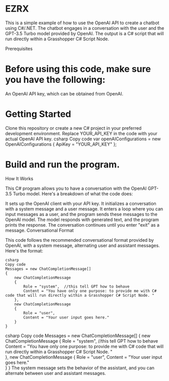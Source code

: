 # EZRX

This is a simple example of how to use the OpenAI API to create a chatbot using C#/.NET. The chatbot engages in a conversation with the user and the GPT-3.5 Turbo model provided by OpenAI. The output is a C# script that will run directly within a Grasshopper C# Script Node. 

Prerequisites

# Before using this code, make sure you have the following:

An OpenAI API key, which can be obtained from OpenAI.
# Getting Started

Clone this repository or create a new C# project in your preferred development environment.
Replace YOUR_API_KEY in the code with your actual OpenAI API key.
csharp
Copy code
var openAIConfigurations = new OpenAIConfigurations
{
    ApiKey = "YOUR_API_KEY"
};
# Build and run the program.
How It Works

This C# program allows you to have a conversation with the OpenAI GPT-3.5 Turbo model. Here's a breakdown of what the code does:

It sets up the OpenAI client with your API key.
It initializes a conversation with a system message and a user message.
It enters a loop where you can input messages as a user, and the program sends these messages to the OpenAI model.
The model responds with generated text, and the program prints the response.
The conversation continues until you enter "exit" as a message.
Conversational Format

This code follows the recommended conversational format provided by OpenAI, with a system message, alternating user and assistant messages. Here's the format:

```
csharp
Copy code
Messages = new ChatCompletionMessage[]
{
    new ChatCompletionMessage
    {
        Role = "system",  //this tell GPT how to behave
        Content = "You have only one purpose: to provide me with C# code that will run directly within a Grasshopper C# Script Node. "   
    },
    new ChatCompletionMessage
    {
        Role = "user",
        Content = "Your user input goes here."  
    }
}

```

csharp
Copy code
Messages = new ChatCompletionMessage[]
{
    new ChatCompletionMessage
    {
        Role = "system",  //this tell GPT how to behave
        Content = "You have only one purpose: to provide me with C# code that will run directly within a Grasshopper C# Script Node. "   
    },
    new ChatCompletionMessage
    {
        Role = "user",
        Content = "Your user input goes here."  
    }
}
The system message sets the behavior of the assistant, and you can alternate between user and assistant messages.

